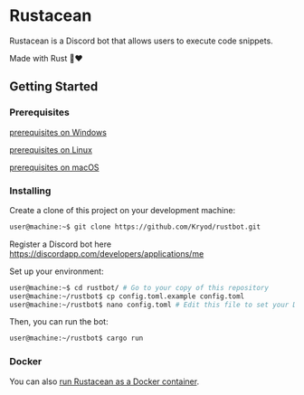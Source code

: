 # Rustacean

Rustacean is a Discord bot that allows users to execute code snippets.

Made with Rust 🦀❤

## Getting Started

### Prerequisites

[prerequisites on Windows](readme/windows.md)

[prerequisites on Linux](readme/linux.md)

[prerequisites on macOS](readme/macos.md)

### Installing

Create a clone of this project on your development machine:
```sh
user@machine:~$ git clone https://github.com/Kryod/rustbot.git
```

Register a Discord bot here https://discordapp.com/developers/applications/me

Set up your environment:
```sh
user@machine:~$ cd rustbot/ # Go to your copy of this repository
user@machine:~/rustbot$ cp config.toml.example config.toml
user@machine:~/rustbot$ nano config.toml # Edit this file to set your Discord bot credentials
```

Then, you can run the bot:
```sh
user@machine:~/rustbot$ cargo run
```

### Docker

You can also [run Rustacean as a Docker container](readme/docker.md).
